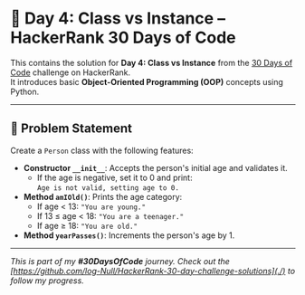 # 🚀 Day 4: Class vs Instance – HackerRank 30 Days of Code

This  contains the solution for **Day 4: Class vs Instance** from the [30 Days of Code](https://www.hackerrank.com/domains/tutorials/30-days-of-code) challenge on HackerRank.  
It introduces basic **Object-Oriented Programming (OOP)** concepts using Python.

---

## 📌 Problem Statement

Create a `Person` class with the following features:

- **Constructor `__init__`**: Accepts the person's initial age and validates it.
    - If the age is negative, set it to 0 and print:  
      `Age is not valid, setting age to 0.`
- **Method `amIOld()`**: Prints the age category:
    - If age < 13: `"You are young."`
    - If 13 ≤ age < 18: `"You are a teenager."`
    - If age ≥ 18: `"You are old."`
- **Method `yearPasses()`**: Increments the person's age by 1.

---
_This is part of my **#30DaysOfCode** journey. Check out the [https://github.com/log-Null/HackerRank-30-day-challenge-solutions](./) to follow my progress._

